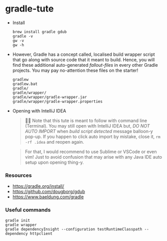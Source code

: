 # gradle-tute

- Install
    ```
    brew install gradle gdub
    gradle -v
    gw -v
    gw -h
    ```

- However, Gradle has a concept called, localised build wrapper script that go along with source code that it meant to build. Hence, you will find these additional auto-generated _fallout-files_ in every other Gradle projects. You may pay no-attention these files on the starter!
    ```
    gradlew
    gradlew.bat
    gradle/
    gradle/wrapper/
    gradle/wrapper/gradle-wrapper.jar
    gradle/wrapper/gradle-wrapper.properties
    ```

- Opening with IntelliJ IDEA
    > 🙋‍♂️ Note that this tute is meant to follow with command line (Terminal). You may still open with IntelliJ IDEA but, _DO NOT AUTO IMPORT_ when _build script detected_ message balloon-y pop-up. If you happen to click auto import by mistake, close it, `rm -rf .idea` and reopen again. 

    > For that, I would recommend to use Sublime or VSCode or even vim! Just to avoid confusion that may arise with any Java IDE auto setup upon opening thing-y.

### Resources

- https://gradle.org/install/
- https://github.com/dougborg/gdub
- https://www.baeldung.com/gradle

### Useful commands

```
gradle init
gradle wrapper
gradle dependencyInsight --configuration testRuntimeClasspath --dependency httpclient
```
